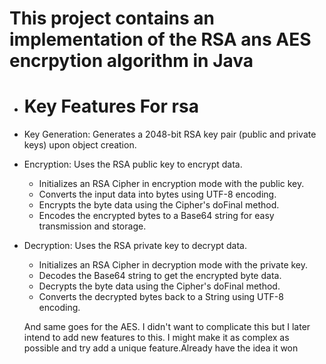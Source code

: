  # This project contains an implementation of the RSA ans AES encrpytion algorithm in Java
 
- # Key Features For rsa
- Key Generation: Generates a 2048-bit RSA key pair (public and private keys) upon object creation.
- Encryption: Uses the RSA public key to encrypt data.
  - Initializes an RSA Cipher in encryption mode with the public key.
  - Converts the input data into bytes using UTF-8 encoding.
  - Encrypts the byte data using the Cipher's doFinal method.
  - Encodes the encrypted bytes to a Base64 string for easy transmission and storage.
- Decryption: Uses the RSA private key to decrypt data.
    - Initializes an RSA Cipher in decryption mode with the private key.
    - Decodes the Base64 string to get the encrypted byte data.
    - Decrypts the byte data using the Cipher's doFinal method.
    - Converts the decrypted bytes back to a String using UTF-8 encoding.
 
  And same goes for the AES. I didn't want to complicate this but I later intend to add new features to this.
  I might make it as complex as possible and try add a unique feature.Already have the idea it won
